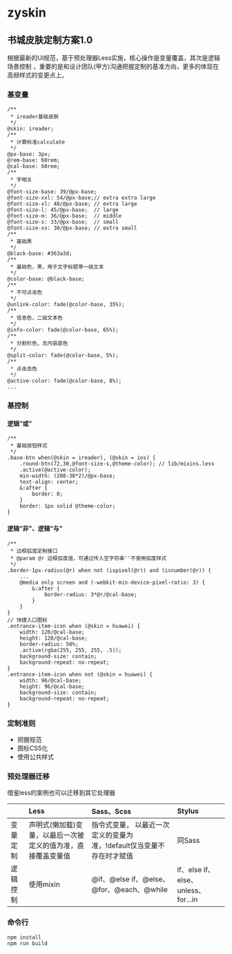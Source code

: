 # zyskin

## 书城皮肤定制方案1.0

根据最新的UI规范，基于预处理器Less实施，核心操作是变量覆盖，其次是逻辑场景控制
，重要的是和设计团队(甲方)沟通把握定制的基准方向，更多的体现在高频样式的变更点上。

### 基变量

```less
/**
 * ireader基础皮肤
 */
@skin: ireader;
/**
 * 计算标准calculate
 */
@px-base: 3px;
@rem-base: 60rem;
@cal-base: 60rem;
/**
 * 字相关
 */ 
@font-size-base: 39/@px-base;
@font-size-xxl: 54/@px-base;// extra extra large
@font-size-xl: 48/@px-base; // extra large
@font-size-l: 45/@px-base;  // large
@font-size-m: 36/@px-base;  // middle
@font-size-s: 33/@px-base;  // small
@font-size-xs: 30/@px-base; // extra small
/**
 * 基础黑
 */
@black-base: #363a3d;
/**
 * 基础色，黑，用于文字标题等一级文本
 */
@color-base: @black-base;
/**
 * 不可点击色
 */
@unlink-color: fade(@color-base, 35%);
/**
 * 信息色，二级文本色
 */
@info-color: fade(@color-base, 65%);
/**
 * 分割栏色，无内容底色
 */
@split-color: fade(@color-base, 5%);
/**
 * 点击态色
 */
@active-color: fade(@color-base, 8%);
...
```

### 基控制

#### 逻辑“或”

```less
/**
 * 基础按钮样式
 */
.base-btn when(@skin = ireader), (@skin = ios) {
    .round-btn(72,30,@font-size-s,@theme-color); // lib/mixins.less
    .active(@active-color);
    min-width: (208-30*2)/@px-base;
    text-align: center;
    &:after {
        border: 0;
    }
    border: 1px solid @theme-color;
}
```

#### 逻辑“非”、逻辑“与”

```less
/**
 * 边框弧度定制接口
 * @param @r 边框弧度值，可通过传入空字符串''不使用弧度样式
 */
.border-1px-radius(@r) when not (ispixel(@r)) and (isnumber(@r)) {
    ...
    @media only screen and (-webkit-min-device-pixel-ratio: 3) {
        &:after {
            border-radius: 3*@r/@cal-base;
        }
    }
}
// 快捷入口图标
.entrance-item-icon when (@skin = huawei) {
    width: 120/@cal-base;
    height: 120/@cal-base;
    border-radius: 50%;
    .active(rgba(255, 255, 255, .5));
    background-size: contain;
    background-repeat: no-repeat;
}
.entrance-item-icon when not (@skin = huawei) {
    width: 96/@cal-base;
    height: 96/@cal-base;
    background-size: contain;
    background-repeat: no-repeat;
}
```

### 定制准则

* 把握规范
* 图标CSS化
* 使用公共样式

### 预处理器迁移

借鉴less的案例也可以迁移到其它处理器

||Less|Sass、Scss|Stylus|
|:--|:--|:---|:---|
|变量定制|声明式(懒加载)变量，以最后一次被定义的值为准，直接覆盖变量值|指令式变量， 以最近一次定义的变量为准，!default仅当变量不存在时才赋值|同Sass|
|逻辑控制|使用mixin|@if、@else if、@else、@for、@each、@while|if、else if、else、unless、for...in|

### 命令行

```
npm install
npm run build
```
